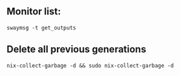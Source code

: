 ## Monitor list:

`swaymsg -t get_outputs`

## Delete all previous generations
`nix-collect-garbage -d && sudo nix-collect-garbage -d`
